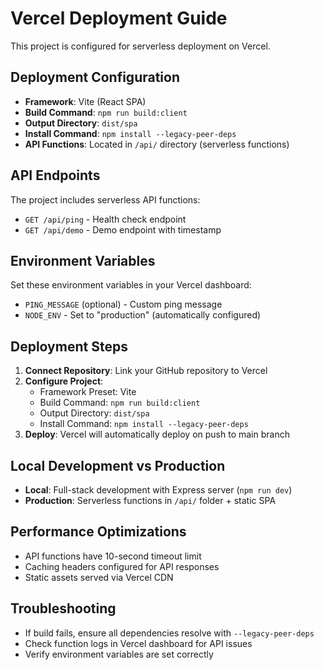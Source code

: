 # Vercel Deployment Guide

This project is configured for serverless deployment on Vercel.

## Deployment Configuration

- **Framework**: Vite (React SPA)
- **Build Command**: `npm run build:client`
- **Output Directory**: `dist/spa`
- **Install Command**: `npm install --legacy-peer-deps`
- **API Functions**: Located in `/api/` directory (serverless functions)

## API Endpoints

The project includes serverless API functions:

- `GET /api/ping` - Health check endpoint
- `GET /api/demo` - Demo endpoint with timestamp

## Environment Variables

Set these environment variables in your Vercel dashboard:

- `PING_MESSAGE` (optional) - Custom ping message
- `NODE_ENV` - Set to "production" (automatically configured)

## Deployment Steps

1. **Connect Repository**: Link your GitHub repository to Vercel
2. **Configure Project**: 
   - Framework Preset: Vite
   - Build Command: `npm run build:client`
   - Output Directory: `dist/spa`
   - Install Command: `npm install --legacy-peer-deps`
3. **Deploy**: Vercel will automatically deploy on push to main branch

## Local Development vs Production

- **Local**: Full-stack development with Express server (`npm run dev`)
- **Production**: Serverless functions in `/api/` folder + static SPA

## Performance Optimizations

- API functions have 10-second timeout limit
- Caching headers configured for API responses
- Static assets served via Vercel CDN

## Troubleshooting

- If build fails, ensure all dependencies resolve with `--legacy-peer-deps`
- Check function logs in Vercel dashboard for API issues
- Verify environment variables are set correctly
